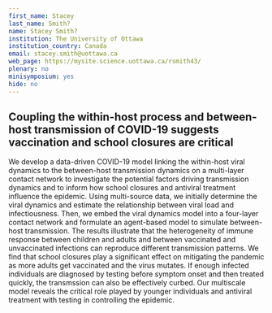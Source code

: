 ```yaml
---
first_name: Stacey
last_name: Smith?
name: Stacey Smith?
institution: The University of Ottawa
institution_country: Canada
email: stacey.smith@uottawa.ca
web_page: https://mysite.science.uottawa.ca/rsmith43/
plenary: no
minisymposium: yes
hide: no
---
```


## Coupling the within-host process and between-host transmission of COVID-19 suggests vaccination and school closures are critical

We develop a data-driven COVID-19 model linking the within-host viral dynamics to the between-host transmission dynamics on a multi-layer contact network to investigate the potential factors driving transmission dynamics and to inform how school closures and antiviral treatment influence the epidemic. Using multi-source data, we initially determine the viral dynamics and estimate the relationship between viral load and infectiousness. Then, we embed the viral dynamics model into a four-layer contact network and formulate an agent-based model to simulate between-host transmission. The results illustrate that the heterogeneity of immune response between children and adults and between vaccinated and unvaccinated infections can reproduce different transmission patterns. We find that school closures play a significant effect on mitigating the pandemic as more adults get vaccinated and the virus mutates. If enough infected individuals are diagnosed by testing before symptom onset and then treated quickly, the transmssion can also be effectively curbed. Our multiscale model reveals the critical role played by younger individuals and antiviral treatment with testing in controlling the epidemic.


